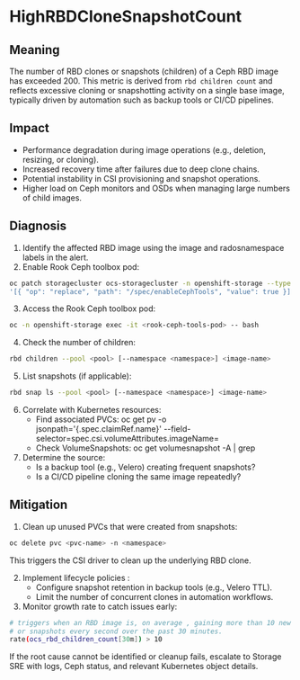# HighRBDCloneSnapshotCount

## Meaning

The number of RBD clones or snapshots (children) of a Ceph RBD image has
exceeded 200. This metric is derived from `rbd children count` and reflects
excessive cloning or snapshotting activity on a single base image, typically
driven by automation such as backup tools or CI/CD pipelines.

## Impact

* Performance degradation during image operations (e.g., deletion,
  resizing, or cloning).
* Increased recovery time after failures due to deep clone chains.
* Potential instability in CSI provisioning and snapshot operations.
* Higher load on Ceph monitors and OSDs when managing large numbers of child
  images.


## Diagnosis

1. Identify the affected RBD image using the image and radosnamespace labels
   in the alert.
2. Enable Rook Ceph toolbox pod:
```bash
oc patch storagecluster ocs-storagecluster -n openshift-storage --type json --patch
'[{ "op": "replace", "path": "/spec/enableCephTools", "value": true }]'
```
3. Access the Rook Ceph toolbox pod:
```bash
oc -n openshift-storage exec -it <rook-ceph-tools-pod> -- bash
```
4. Check the number of children:
```bash
rbd children --pool <pool> [--namespace <namespace>] <image-name>
```
5. List snapshots (if applicable):
```bash
rbd snap ls --pool <pool> [--namespace <namespace>] <image-name>
```
6. Correlate with Kubernetes resources:
    * Find associated PVCs: oc get pv -o jsonpath='{.spec.claimRef.name}'
      --field-selector=spec.csi.volumeAttributes.imageName=<image-name>
    * Check VolumeSnapshots: oc get volumesnapshot -A | grep <image-name>
7. Determine the source:
    * Is a backup tool (e.g., Velero) creating frequent snapshots?
    * Is a CI/CD pipeline cloning the same image repeatedly?

## Mitigation

1. Clean up unused PVCs that were created from snapshots:
```bash
oc delete pvc <pvc-name> -n <namespace>
```
This triggers the CSI driver to clean up the underlying RBD clone.

2. Implement lifecycle policies :
    * Configure snapshot retention in backup tools (e.g., Velero TTL).
    * Limit the number of concurrent clones in automation workflows.
3. Monitor growth rate to catch issues early:
```bash
# triggers when an RBD image is, on average , gaining more than 10 new clones
# or snapshots every second over the past 30 minutes.
rate(ocs_rbd_children_count[30m]) > 10
```


If the root cause cannot be identified or cleanup fails, escalate to Storage
SRE with logs, Ceph status, and relevant Kubernetes object details.



